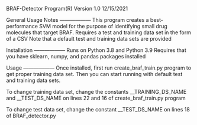 BRAF-Detector Program(R) Version 1.0         12/15/2021

General Usage Notes
——————
This program creates a best-performance SVM model for the purpose of identifying small drug molecules that target BRAF. 
Requires a test and training data set in the form of a CSV
       Note that a default test and training data sets are provided

Installation
——————
Runs on Python 3.8 and Python 3.9
Requires that you have sklearn, numpy, and pandas packages installed

Usage
——————
Once installed, first run create_braf_train.py program to get proper training data set.
Then you can start running with default test and training data sets. 

To change training data set, change the constants __TRAINING_DS_NAME and __TEST_DS_NAME on lines 22 and 16 of create_braf_train.py program

To change test data set, change the constant __TEST_DS_NAME on lines 18 of BRAF_detector.py